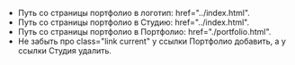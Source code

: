 - Путь со страницы портфолио в логотип: href="../index.html".
- Путь со страницы портфолио в Студию: href="../index.html".
- Путь со страницы портфолио в Портфолио: href="./portfolio.html".
- Не забыть про class="link current" у ссылки Портфолио добавить, а у ссылки
  Студия удалить.
